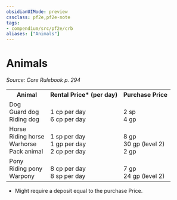 ```yaml
---
obsidianUIMode: preview
cssclass: pf2e,pf2e-note
tags:
- compendium/src/pf2e/crb
aliases: ["Animals"]
---
```

# Animals  
*Source: Core Rulebook p. 294*  

<table>
<tr>
  <th>Animal</th>
  <th>Rental Price* (per day)</th>
  <th>Purchase Price</th>
</tr>
<tr>
  <td>Dog<br />Guard dog<br />Riding dog</td>
  <td><br />1 cp per day<br />6 cp per day</td>
  <td><br />2 sp<br />4 gp</td>
</tr>
<tr>
  <td>Horse<br />Riding horse<br />Warhorse<br />Pack animal</td>
  <td><br />1 sp per day<br />1 gp per day<br />2 cp per day</td>
  <td><br />8 gp<br />30 gp (level 2)<br />2 gp</td>
</tr>
<tr>
  <td>Pony<br />Riding pony<br />Warpony</td>
  <td><br />8 cp per day<br />8 sp per day</td>
  <td><br />7 gp<br />24 gp (level 2)</td>
</tr>
</table>

* Might require a deposit equal to the purchase Price.